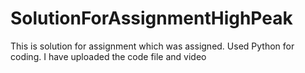 # SolutionForAssignmentHighPeak
This is solution for assignment which was assigned.
Used Python for coding.
I have uploaded the code file and video 
